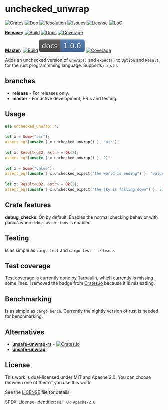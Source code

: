 # unchecked_unwrap

[![Crates][ci]][cl] [![Dep][di]][dl] [![Resolution][iri]][irl] [![Issues][ori]][orl] [![License][li]][ll] [![LoC][mlci]][mlcl]

[ci]: https://img.shields.io/crates/v/unchecked_unwrap.svg
[cl]: https://crates.io/crates/unchecked_unwrap/

[di]: https://deps.rs/repo/github/daxpedda/unchecked_unwrap/status.svg
[dl]: https://deps.rs/repo/github/daxpedda/unchecked_unwrap

[iri]: http://isitmaintained.com/badge/resolution/daxpedda/unchecked_unwrap.svg
[irl]: http://isitmaintained.com/project/daxpedda/unchecked_unwrap

[ori]: http://isitmaintained.com/badge/open/daxpedda/unchecked_unwrap.svg
[orl]: http://isitmaintained.com/project/daxpedda/unchecked_unwrap

[li]: https://img.shields.io/crates/l/unchecked_unwrap.svg
[ll]: LICENSE

[mlci]: https://tokei.rs/b1/github/daxpedda/unchecked_unwrap/
[mlcl]: https://github.com/daxpedda/unchecked_unwrap/

**[Release](https://github.com/daxpedda/unchecked_unwrap/tree/release/):** [![Build][sbi]][sbl] [![Docs][sdi]][sdl] [![Coverage][scci]][sccl]

[sbi]: https://img.shields.io/travis/daxpedda/unchecked_unwrap/release.svg?label=build:%20release
[sbl]: https://travis-ci.org/daxpedda/unchecked_unwrap/branches/

[sdi]: https://docs.rs/unchecked_unwrap/badge.svg
[sdl]: https://docs.rs/unchecked_unwrap/

[scci]: https://img.shields.io/codecov/c/github/daxpedda/unchecked_unwrap/release.svg?label=coverage:%20release
[sccl]: https://codecov.io/github/daxpedda/unchecked_unwrap/branch/release/

**[Master](https://github.com/daxpedda/unchecked_unwrap/):** [![Build][mbi]][mbl] [![Docs][mdi]][mdl] [![Coverage][mcci]][mccl]

[mbi]: https://img.shields.io/travis/daxpedda/unchecked_unwrap/master.svg?label=build:%20master
[mbl]: https://travis-ci.org/daxpedda/unchecked_unwrap/branches/

[mdi]: https://github.com/daxpedda/unchecked_unwrap/blob/gh-pages/master/badge.svg
[mdl]: https://daxpedda.github.io/unchecked_unwrap/master/index.html

[mcci]: https://img.shields.io/codecov/c/github/daxpedda/unchecked_unwrap/master.svg?label=coverage:%20master
[mccl]: https://codecov.io/github/daxpedda/unchecked_unwrap/branch/master/

Adds an unchecked version of `unwrap()` and `expect()` to `Option` and `Result` for the rust programmming language.
Supports `no_std`.

## branches

* **release** - For releases only.
* **master** - For active development, PR's and testing.

## Usage

```rust
use unchecked_unwrap::*;

let x = Some("air");
assert_eq!(unsafe { x.unchecked_unwrap() }, "air");

let x: Result<u32, &str> = Ok(2);
assert_eq!(unsafe { x.unchecked_unwrap() }, 2);

let x = Some("value");
assert_eq!(unsafe { x.unchecked_expect("the world is ending") }, "value");

let x: Result<u32, &str> = Ok(2);
assert_eq!(unsafe { x.unchecked_expect("the sky is falling down") }, 2);
```

## Crate features

**debug_checks**: On by default. Enables the normal checking behavior with panics when `debug-assertions` is enabled.

## Testing

Is as simple as `cargo test` and `cargo test --release`.

## Test coverage

Test coverage is currently done by [Tarpaulin](https://github.com/xd009642/tarpaulin), which currently is missing some lines.
I removed the badge from [Crates.io](https://crates.io/crates/unchecked_unwrap/) because it is misleading.

## Benchmarking

Is as simple as `cargo bench`.
Currently the nightly version of rust is needed for benchmarking.

## Alternatives

* **[unsafe-unwrap-rs](https://github.com/nvzqz/unsafe-unwrap-rs/)** - [![Crates.io](https://img.shields.io/crates/v/unsafe-unwrap.svg)](https://crates.io/crates/unsafe-unwrap/)
* **[unsafe-unwrap](https://github.com/Vurich/unsafe-unwrap/)**

## License

This work is dual-licensed under MIT and Apache 2.0.
You can choose between one of them if you use this work.

See the [LICENSE](LICENSE) file for details

SPDX-License-Identifier: `MIT OR Apache-2.0`
